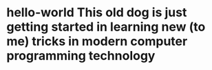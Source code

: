 # hello-world This old dog is just getting started in learning new (to me) tricks in modern computer programming technology
